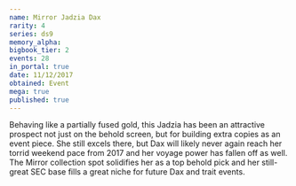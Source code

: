 ```yaml
---
name: Mirror Jadzia Dax
rarity: 4
series: ds9
memory_alpha:
bigbook_tier: 2
events: 28
in_portal: true
date: 11/12/2017
obtained: Event
mega: true
published: true
---
```


Behaving like a partially fused gold, this Jadzia has been an attractive prospect not just on the behold screen, but for building extra copies as an event piece. She still excels there, but Dax will likely never again reach her torrid weekend pace from 2017 and her voyage power has fallen off as well. The Mirror collection spot solidifies her as a top behold pick and her still-great SEC base fills a great niche for future Dax and trait events.
